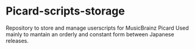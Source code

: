 # Picard-scripts-storage
Repository to store and manage userscripts for MusicBrainz Picard
Used mainly to mantain an orderly and constant form between Japanese releases.
